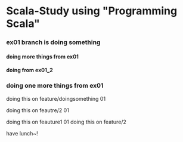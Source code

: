 # Scala-Study using "Programming Scala"

### ex01 branch is doing something


#### doing more things from ex01


#### doing from ex01_2
### doing one more things from ex01


doing this on feature/doingsomething 01

doing this on feautre/2 01

doing this on feauture1 01
doing this on feature/2

have lunch~!





